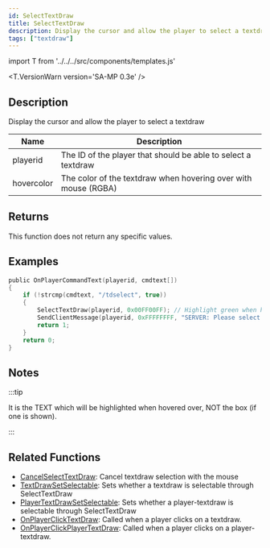 ```yaml
---
id: SelectTextDraw
title: SelectTextDraw
description: Display the cursor and allow the player to select a textdraw.
tags: ["textdraw"]
---
```


import T from '../../../src/components/templates.js'

<T.VersionWarn version='SA-MP 0.3e' />

## Description

Display the cursor and allow the player to select a textdraw

| Name       | Description                                                    |
| ---------- | -------------------------------------------------------------- |
| playerid   | The ID of the player that should be able to select a textdraw  |
| hovercolor | The color of the textdraw when hovering over with mouse (RGBA) |

## Returns

This function does not return any specific values.

## Examples

```c
public OnPlayerCommandText(playerid, cmdtext[])
{
    if (!strcmp(cmdtext, "/tdselect", true))
    {
        SelectTextDraw(playerid, 0x00FF00FF); // Highlight green when hovering over
        SendClientMessage(playerid, 0xFFFFFFFF, "SERVER: Please select a textdraw!");
        return 1;
    }
    return 0;
}
```

## Notes

:::tip

It is the TEXT which will be highlighted when hovered over, NOT the box (if one is shown).

:::

## Related Functions

- [CancelSelectTextDraw](CancelSelectTextDraw.md): Cancel textdraw selection with the mouse
- [TextDrawSetSelectable](TextDrawSetSelectable.md): Sets whether a textdraw is selectable through SelectTextDraw
- [PlayerTextDrawSetSelectable](PlayerTextDrawSetSelectable.md): Sets whether a player-textdraw is selectable through SelectTextDraw
- [OnPlayerClickTextDraw](../callbacks/OnPlayerClickTextDraw.md): Called when a player clicks on a textdraw.
- [OnPlayerClickPlayerTextDraw](../callbacks/OnPlayerClickPlayerTextDraw.md): Called when a player clicks on a player-textdraw.
